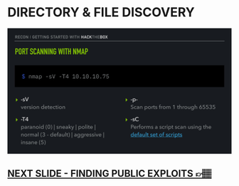 # DIRECTORY & FILE DISCOVERY

![Slide6](/assets_/slides6.jpg)

## [NEXT SLIDE  - FINDING PUBLIC EXPLOITS 👉🏽](08-slide.md)
